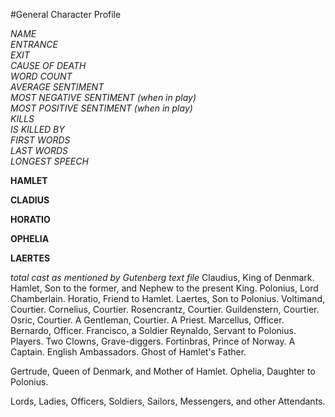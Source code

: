 #General Character Profile

*NAME*<br/>
*ENTRANCE*<br/>
*EXIT*<br/>
*CAUSE OF DEATH*<br/>
*WORD COUNT*<br/>
*AVERAGE SENTIMENT*<br/>
*MOST NEGATIVE SENTIMENT (when in play)*<br/>
*MOST POSITIVE SENTIMENT (when in play)*<br/>
*KILLS*<br/>
*IS KILLED BY*<br/>
*FIRST WORDS*<br/>
*LAST WORDS*<br/>
*LONGEST SPEECH*<br/>

__HAMLET__

__CLADIUS__

__HORATIO__

__OPHELIA__

__LAERTES__

*total cast as mentioned by Gutenberg text file*
Claudius, King of Denmark.
Hamlet, Son to the former, and Nephew to the present King.
Polonius, Lord Chamberlain.
Horatio, Friend to Hamlet.
Laertes, Son to Polonius.
Voltimand, Courtier.
Cornelius, Courtier.
Rosencrantz, Courtier.
Guildenstern, Courtier.
Osric, Courtier.
A Gentleman, Courtier.
A Priest.
Marcellus, Officer.
Bernardo, Officer.
Francisco, a Soldier
Reynaldo, Servant to Polonius.
Players.
Two Clowns, Grave-diggers.
Fortinbras, Prince of Norway.
A Captain.
English Ambassadors.
Ghost of Hamlet's Father.

Gertrude, Queen of Denmark, and Mother of Hamlet.
Ophelia, Daughter to Polonius.

Lords, Ladies, Officers, Soldiers, Sailors, Messengers, and other
Attendants.
